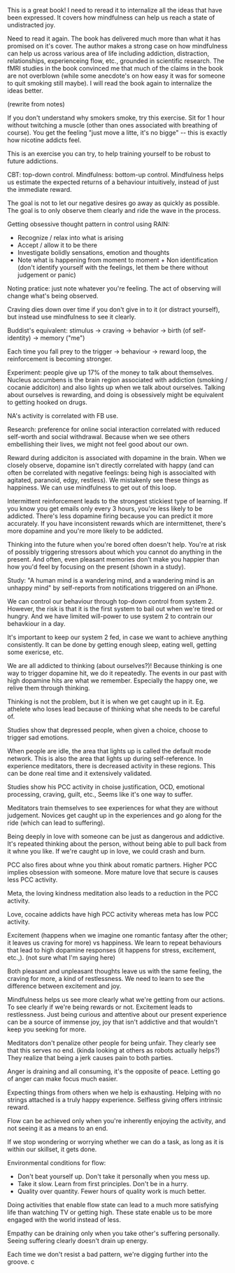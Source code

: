 This is a great book! I need to reread it to internalize all the ideas that have been expressed. It covers how mindfulness can help us reach a state of undistracted joy. 

Need to read it again. The book has delivered much more than what it has promised on it's cover. The author makes a strong case on how mindfulness can help us across various area of life including addiction, distraction, relationships, experienceing flow, etc., grounded in scientific research. The fMRI studies in the book convinced me that much of the claims in the book are not overblown (while some anecdote's on how easy it was for someone to quit smoking still maybe). I will read the book again to internalize the ideas better.  

(rewrite from notes)

If you don't understand why smokers smoke, try this exercise. Sit for 1 hour without twitching a muscle (other than ones associated with breathing of course). You get the feeling "just move a litte, it's no bigge" -- this is exactly how nicotine addicts feel. 

This is an exercise you can try, to help training yourself to be robust to future addictions. 

CBT: top-down control. Mindfulness: bottom-up control. Mindfulness helps us estimate the expected returns of a behaviour intuitively, instead of just the immediate reward.

The goal is not to let our negative desires go away as quickly as possible. The goal is to only observe them clearly and ride the wave in the process. 

Getting obsessive thought pattern in control using RAIN:
 - Recognize / relax into what is arising
 - Accept / allow it to be there
 - Investigate bolidly sensations, emotion and thoughts
 - Note what is happening from moment to moment + Non identification (don't identify yourself with the feelings, let them be there without judgement or panic)

Noting pratice: just note whatever you're feeling. The act of observing will change what's being observed.

Craving dies down over time if you don't give in to it (or distract yourself), but instead use mindfulness to see it clearly. 

Buddist's equivalent: stimulus -> craving -> behavior -> birth (of self-identity) -> memory ("me")

Each time you fall prey to the trigger -> behaviour -> reward loop, the reinforcement is becoming stronger. 

Experiment: people give up 17% of the money to talk about themselves. Nucleus accumbens is the brain region associated with addiction (smoking / cocanie addiciton) and also lights up when we talk about ourselves. Talking about ourselves is rewarding, and doing is obsessively might be equivalent to getting hooked on drugs. 

NA's activity is correlated with FB use. 

Research: preference for online social interaction correlated with reduced self-worth and social withdrawal. Because when we see others embellishing their lives, we might not feel good about our own.

Reward during addiciton is associated with dopamine in the brain. When we closely observe, dopamine isn't directly correlated with happy (and can often be correlated with negative feelings: being high is associalted with agitated, paranoid, edgy, restless). We mistakenly see these things as happiness. We can use mindfulness to get out of this loop.

Intermittent reinforcement leads to the strongest stickiest type of learning. If you know you get emails only every 3 hours, you're less likely to be addicted. There's less dopamine firing because you can predict it more accurately. If you have inconsistent rewards which are intermittenet, there's more dopamine and you're more likely to be addicted.

Thinking into the future when you're bored often doesn't help. You're at risk of possibly triggering stressors about which you cannot do anything in the present. And often, even pleasant memories don't make you happier than how you'd feel by focusing on the present (shown in a study).

Study: "A human mind is a wandering mind, and a wandering mind is an unhappy mind" by self-reports from notifications triggered on an iPhone. 

We can control our behaviour through top-down control from system 2. However, the risk is that it is the first system to bail out when we're tired or hungry. And we have limited will-power to use system 2 to contrain our behavkiour in a day.

It's important to keep our system 2 fed, in case we want to achieve anything consistently. It can be done by getting enough sleep, eating well, getting some exericse, etc.

We are all addicted to thinking (about ourselves?)! Because thinking is one way to trigger dopamine hit, we do it repeatedly. The events in our past with high dopamine hits are what we remember. Especially the happy one, we relive them through thinking. 

Thinking is not the problem, but it is when we get caught up in it. Eg. athelete who loses lead because of thinking what she needs to be careful of. 

Studies show that depressed people, when given a choice, choose to trigger sad emotions.

When people are idle, the area that lights up is called the default mode network. This is also the area that lights up during self-reference. In experience meditators, there is decreased activity in these regions. This can be done real time and it extensively validated. 

Studies show his PCC activity in choise justification, OCD, emotional processing, craving, guilt, etc., Seems like it's one way to suffer. 

Meditators train themselves to see experiences for what they are without judgement. Novices get caught up in the experiences and go along for the ride (which can lead to suffering).

Being deeply in love with someone can be just as dangerous and addictive. It's repeated thinking about the person, without being able to pull back from it whne you like. If we're caught up in love, we could crash and burn. 

PCC also fires about whne you think about romatic partners. Higher PCC implies obsession with someone. More mature love that secure is causes less PCC activity. 

Meta, the loving kindness meditation also leads to a reduction in the PCC activity.

Love, cocaine addicts have high PCC activity whereas meta has low PCC activity. 

Excitement (happens when we imagine one romantic fantasy after the other; it leaves us craving for more) vs happiness. We learn to repeat behaviours that lead to high dopamine responses (it happens for stress, excitement, etc.,). (not sure what I'm saying here) 

Both pleasant and unpleasant thoughts leave us with the same feeling, the craving for more, a kind of restlessness. We need to learn to see the difference between excitement and joy. 

Mindfulness helps us see more clearly what we're getting from our actions. To see clearly if we're being rewards or not. Excitement leads to restlessness. Just being curious and attentive about our present experience can be a source of immense joy, joy that isn't addictive and that wouldn't keep you seeking for more. 

Meditators don't penalize other people for being unfair. They clearly see that this serves no end. (kinda looking at others as robots actually helps?) They realize that being a jerk causes pain to both parties. 

Anger is draining and all consuming, it's the opposite of peace. Letting go of anger can make focus much easier. 

Expecting things from others when we help is exhausting. Helping with no strings attached is a truly happy experience. Selfless giving offers intrinsic reward.

Flow can be achieved only when you're inherently enjoying the activity, and not seeing it as a means to an end.

If we stop wondering or worrying whether we can do a task, as long as it is within our skillset, it gets done. 

Environmental conditions for flow:
- Don't beat yourself up. Don't take it personally when you mess up.
- Take it slow. Learn from first principles. Don't be in a hurry.
- Quality over quantity. Fewer hours of quality work is much better. 

Doing activities that enable flow state can lead to a much more satisfying life than watching TV or getting high. These state enable us to be more engaged with the world instead of less. 

Empathy can be draining only when you take other's suffering personally. Seeing suffering clearly doesn't drain up energy.

Each time we don't resist a bad pattern, we're digging further into the groove. c